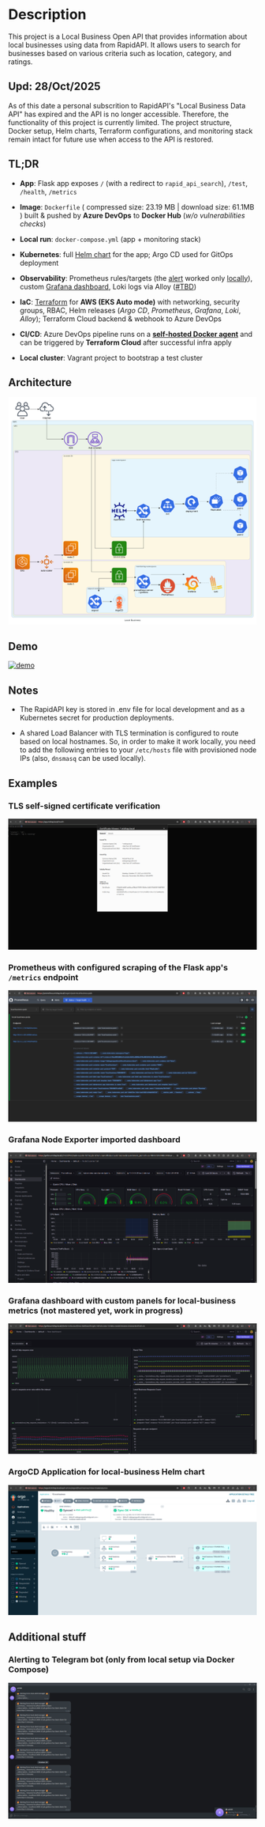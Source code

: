 # Description

This project is a Local Business Open API that provides information about local businesses using data from RapidAPI. It allows users to search for businesses based on various criteria such as location, category, and ratings.

## Upd: 28/Oct/2025

As of this date a personal subscrition to RapidAPI's "Local Business Data API" has expired and the API is no longer accessible. Therefore, the functionality of this project is currently limited. The project structure, Docker setup, Helm charts, Terraform configurations, and monitoring stack remain intact for future use when access to the API is restored.

## TL;DR

- **App**: Flask app exposes `/` (with a redirect to `rapid_api_search`), `/test`, `/health`, `/metrics`

- **Image**: `Dockerfile` ( compressed size: 23.19 MB | download size: 61.1MB ) built & pushed by **Azure DevOps** to **Docker Hub** (*w/o vulnerabilities checks*)

- **Local run**: `docker-compose.yml` (app + monitoring stack)

- **Kubernetes**: full [Helm chart](https://github.com/alakaganaguathoork/local-business/tree/main/helm/charts/local-business) for the app; Argo CD used for GitOps deployment

- **Observability**: Prometheus rules/targets (the [alert](https://github.com/alakaganaguathoork/local-business/blob/main/monitoring/prometheus/prometheus.rules.yml) worked only [locally](https://github.com/alakaganaguathoork/local-business/tree/main/monitoring/alertmanager)), custom [Grafana dashboard](https://github.com/alakaganaguathoork/local-business/blob/main/monitoring/grafana/dashboards/main.json), Loki logs via Alloy ([#TBD](https://github.com/alakaganaguathoork/local-business/blob/main/monitoring/alloy/config/config%2Calloy))

- **IaC**: [Terraform](https://github.com/alakaganaguathoork/local-business/tree/main/terraform) for **AWS (EKS Auto mode)** with networking, security groups, RBAC, Helm releases (*Argo CD*, *Prometheus*, *Grafana*, *Loki*, *Alloy*); Terraform Cloud backend & webhook to Azure DevOps

- **CI/CD**: Azure DevOps pipeline runs on a [**self-hosted Docker agent**](https://github.com/alakaganaguathoork/azure-pipelines-agent) and can be triggered by **Terraform Cloud** after successful infra apply

- **Local cluster**: Vagrant project to bootstrap a test cluster

## Architecture

![architecture](docs/architecture.png "Architecture")

## Demo

[![demo](https://img.youtube.com/vi/3v7dnEryvEI/0.jpg)](https://youtu.be/3v7dnEryvEI)

## Notes

- The RapidAPI key is stored in .env file for local development and as a Kubernetes secret for production deployments.

- A shared Load Balancer with TLS termination is configured to route based on local hostnames. So, in order to make it work locally, you need to add the following entries to your `/etc/hosts` file with provisioned node IPs (also, `dnsmasq` can be used locally).

## Examples

### TLS self-signed certificate verification

![tls local-business](images/2025-10-28_03-35.png "TLS local-business")

### Prometheus with configured scraping of the Flask app's `/metrics` endpoint

![prom local-business](images/2025-10-28_12-49.png "Prom local-business")

### Grafana Node Exporter imported dashboard

![grafana node-exporter](images/2025-10-28_22-00.png "Grafana Node Exporter")

### Grafana dashboard with custom panels for local-business metrics (not mastered yet, work in progress)

![grafana local-business](images/2025-10-28_22-06.png "Grafana local-business")

### ArgoCD Application for local-business Helm chart

![argocd local-business](images/2025-10-27_19-22.png "ArgoCD local-business")

## Additional stuff

### Alerting to Telegram bot (only from local setup via **Docker Compose**)

![alertmanager telegram](images/2025-10-28_23-03.png "Alertmanager Telegram")
